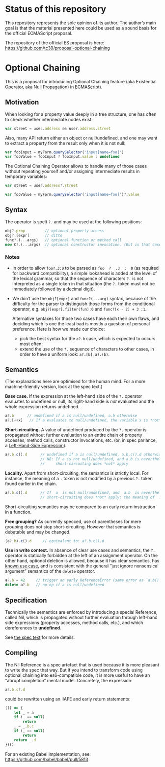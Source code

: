 # Status of this repository

This repository represents the sole opinion of its author. The author’s main goal is that the material presented here could be used as a sound basis for the official ECMAScript proposal.

The repository of the official ES proposal is here: https://github.com/tc39/proposal-optional-chaining

# Optional Chaining

This is a proposal for introducing Optional Chaining feature (aka Existential Operator, aka Null Propagation) in [ECMAScript](https://github.com/tc39/ecma262/)).

## Motivation

When looking for a property value deeply in a tree structure, one has often to check whether intermediate nodes exist:
```js
var street = user.address && user.address.street
```

Also, many API return either an object or null/undefined, and one may want to extract a property from the result only when it is not null:
```js
var fooInput = myForm.querySelector('input[name=foo]')
var fooValue = fooInput ? fooInput.value : undefined
```

The Optional Chaining Operator allows to handle many of those cases without repeating yourself and/or assigning intermediate results in temporary variables:

```js
var street = user.address?.street

var fooValue = myForm.querySelector('input[name=foo]')?.value
```

<!--
## Further examples

The following code:
```js
var SetProto
if (Object.prototype.hasOwnProperty('__proto__')) {
    SetProto = Object.getOwnPropertyDescriptor(Object.prototype, '__proto__').set
}
```
could become shorter:
```js
var SetProto = Object.getOwnPropertyDescriptor(Object.prototype, '__proto__')?.set
```


The following code:
```js
if (foo != null && foo[Symbol.iterator] != null) { // foo is iterable
    var iterator = foo[Symbol.iterator]()
    // ...
}
```
could be rewritten as (disregarding the buggy case where `foo[Symbol.iterator]()` would not produce a function):
```js
var iterator = foo?.[Symbol.iterator]?.()
if (iterator) { // foo is iterable
    // ...
}
```


The following code:
```js
var _
var list = (_ = node._tree) && (_ = _.editionParams) && _.fooList || []
```
could become more readable:
```js
var list = node._tree?.editionParams?.fooList || []
```
-->

## Syntax

The operator is spelt `?.` and may be used at the following positions:

```js
obj?.prop         // optional property access
obj?.[expr]       // ditto
func?.(...args)   // optional function or method call
new C?.(...args)  // optional constructor invocation. (But is that case useful?)
```

### Notes

* In order to allow `foo?.3:0` to be parsed as `foo  ?  .3  :  0` (as required for backward compatibility), a simple lookahead is added at the level of the lexical grammar, so that the sequence of characters `?.` is not interpreted as a single token in that situation (the `?.` token must not be immediately followed by a decimal digit).

* We don’t use the `obj?[expr]` and `func?(...arg)` syntax, because of the difficulty for the parser to distinguish those forms from the conditional operator, e.g. `obj?[expr].filter(fun):0` and `func?(x - 2) + 3 :1`.
  
  Alternative syntaxes for those two cases have each their own flaws, and deciding which is one the least bad is mostly a question of personal preference. Here is how we made our choice: 
  - pick the best syntax for the `a?.b` case, which is expected to occurs most often;  
  - extend the use of the `?.` sequence of characters to other cases, in order to have a uniform look: `a?.[b]`, `a?.(b)`.

<!--

Here are other alternatives that don’t need lookahead are proposed:

```js
obj.?prop         // optional property access
obj.?[expr]       // ditto
func.?(...args)   // optional function or method call
new C.?(...args)  // optional constructor invocation
```

And:

```js
obj..prop         // optional property access
obj..[expr]       // ditto
func..(...args)   // optional function or method call
new C..(...args)  // optional constructor invocation
```

And, minimising the number of characters (but the question mark inside the brackets don’t look good):

```js
obj.?prop        // optional property access
obj[?expr]       // ditto
func(?...args)   // optional function or method call
new C(?...args)  // optional constructor invocation
```

-->

## Semantics

(The explanations here are optimised for the human mind. For a more machine-friendly version, look at the spec text.)

**Base case.** If the expression at the left-hand side of the `?.` operator evaluates to undefined or null, its right-hand side is _not_ evaluated and the whole expression returns undefined.

```js
a?.b      // undefined if a is null/undefined, a.b otherwise
a?.[++x]   // If a evaluates to null/undefined, the variable x is *not* incremented.
```

**Short-circuiting.** A value of undefined produced by the `?.` operator is propagated without further evaluation to an entire chain of property accesses, method calls, constructor invocations, etc. (or, in spec parlance, a [Left-Hand-Side Expression](https://tc39.github.io/ecma262/#sec-left-hand-side-expressions)).

```js
a?.b.c().d      // undefined if a is null/undefined, a.b.c().d otherwise.
                // NB: If a is not null/undefined, and a.b is nevertheless undefined,
                //     short-circuiting does *not* apply
```

**Locality.** Apart from short-circuiting, the semantics is strictly local. For instance, the meaning of a `.` token is not modified by a previous `?.` token found earlier in the chain.
```js
a?.b.c().d      // If  a  is not null/undefined, and  a.b  is nevertheless undefined,
                // short-circuiting does *not* apply: the meaning of  .c  is not modified.
```
Short-circuiting semantics may be compared to an early return instruction in a function.

**Free grouping?** As currently specced, use of parentheses for mere grouping does not stop short-circuiting. However that semantics is debatable and may be changed.

```js
(a?.b).c().d     // equivalent to: a?.b.c().d
```

**Use in write context.** In absence of clear use cases and semantics, the `?.` operator is statically forbidden at the left of an assignment operator. On the other hand, optional deletion is allowed, because it has clear semantics, has [known use case](https://github.com/babel/babel/blob/28ae47a174f67a8ae6f4527e0a66e88896814170/packages/babel-helper-builder-react-jsx/src/index.js#L66-L69), and is consistent with the general ”just ignore nonsensical argument” semantics of the `delete` operator.

```js
a?.b = 42     // trigger an early ReferenceError (same error as `a.b() = c`, etc.)
delete a?.b   // no-op if a is null/undefined
```

## Specification

Technically the semantics are enforced by introducing a special Reference, called Nil, which is propagated without further evaluation through left-hand side expressions (property accesses, method calls, etc.), and which dereferences to **undefined**.

See [the spec text](https://claudepache.github.io/es-optional-chaining/) for more details.

## Compiling
The Nil Reference is a spec artefact that is used because it is more pleasant to write the spec that way. But if you intend to transform code using optional chaining into es6-compatible code, it is more useful to have an “abrupt completion” mental model. Concretely, the expression:

```js
a?.b.c?.d
```

could be rewritten using an IIAFE and early return statements:

```js
(() => {
    let _ = a
    if (_ == null)
        return
    _ = _.b.c
    if (_ == null)
        return
    return _.d
})()
```

For an existing Babel implementation, see: https://github.com/babel/babel/pull/5813
